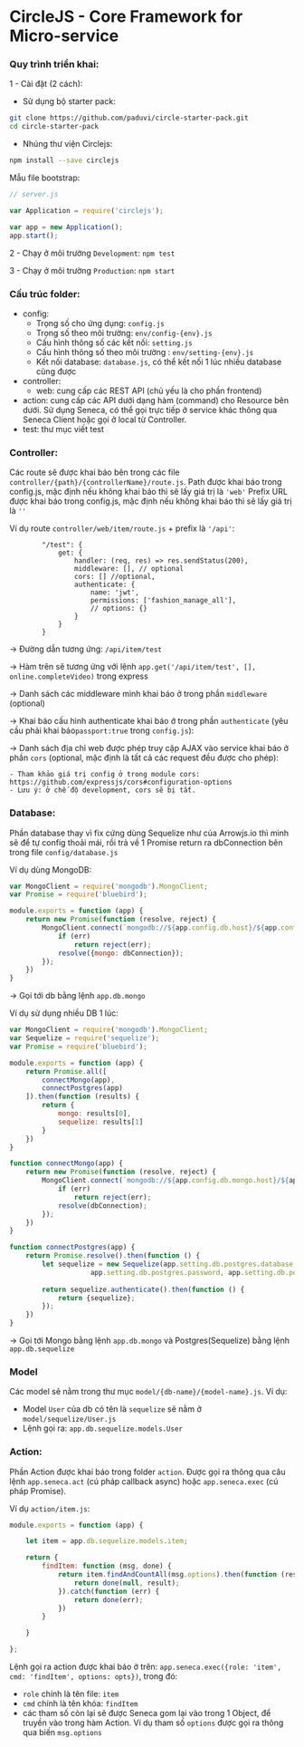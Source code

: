 # CircleJS - Core Framework for Micro-service 

### Quy trình triển khai:
1 - Cài đặt (2 cách):

- Sử dụng bộ starter pack:
```bash
git clone https://github.com/paduvi/circle-starter-pack.git
cd circle-starter-pack
```

- Nhúng thư viện Circlejs:
```bash
npm install --save circlejs
```
Mẫu file bootstrap:
```javascript
// server.js

var Application = require('circlejs');

var app = new Application();
app.start();
```

2 - Chạy ở môi trường `Development`: `npm test`

3 - Chạy ở môi trường `Production`: `npm start`

### Cấu trúc folder:
- config: 
    - Trọng số cho ứng dụng: `config.js`
    - Trọng số theo môi trường: `env/config-{env}.js`
    - Cấu hình thông số các kết nối: `setting.js`
    - Cấu hình thông số theo môi trường : `env/setting-{env}.js`
    - Kết nối database: `database.js`, có thể kết nối 1 lúc nhiều database cũng được
- controller:
    - web: cung cấp các REST API (chủ yếu là cho phần frontend)
- action: cung cấp các API dưới dạng hàm (command) cho Resource bên dưới. Sử dụng Seneca, có thể gọi trực tiếp ở service khác thông qua Seneca Client hoặc gọi ở local từ Controller.
- test: thư mục viết test

### Controller:

Các route sẽ được khai báo bên trong các file `controller/{path}/{controllerName}/route.js`.
Path được khai báo trong config.js, mặc định nếu không khai báo thì sẽ lấy giá trị là `'web'`
Prefix URL được khai báo trong config.js, mặc định nếu không khai báo thì sẽ lấy giá trị là `''`

Ví dụ route `controller/web/item/route.js` + prefix là `'/api'`:

```
        "/test": {
            get: {
                handler: (req, res) => res.sendStatus(200),
                middleware: [], // optional
                cors: [] //optional,
                authenticate: {
                    name: 'jwt',
                    permissions: ['fashion_manage_all'],
                    // options: {}
                }
            }
        }
```

-> Đường dẫn tương ứng: `/api/item/test`

-> Hàm trên sẽ tương ứng với lệnh `app.get('/api/item/test', [], online.completeVideo)` trong express

-> Danh sách các middleware mình khai báo ở trong phần `middleware` (optional)

-> Khai báo cấu hình authenticate khai báo ở trong phần `authenticate` (yêu cầu phải khai báo`passport:true` trong `config.js`):

-> Danh sách địa chỉ web được phép truy cập AJAX vào service khai báo ở phần `cors` (optional, mặc định là tất cả các request đều được cho phép):
    
    - Tham khảo giá trị config ở trong module cors: https://github.com/expressjs/cors#configuration-options
    - Lưu ý: ở chế độ development, cors sẽ bị tắt.


### Database:

Phần database thay vì fix cứng dùng Sequelize như của Arrowjs.io thì mình sẽ để tự config thoải mái, rồi trả về 1 Promise return ra dbConnection bên trong file `config/database.js`

Ví dụ dùng MongoDB:

```javascript
var MongoClient = require('mongodb').MongoClient;
var Promise = require('bluebird');

module.exports = function (app) {
    return new Promise(function (resolve, reject) {
        MongoClient.connect(`mongodb://${app.config.db.host}/${app.config.db.name}`, function (err, dbConnection) {
            if (err)
                return reject(err);
            resolve({mongo: dbConnection});
        });
    })
}
```
-> Gọi tới db bằng lệnh `app.db.mongo`

Ví dụ sử dụng nhiều DB 1 lúc:

```javascript
var MongoClient = require('mongodb').MongoClient;
var Sequelize = require('sequelize');
var Promise = require('bluebird');

module.exports = function (app) {
    return Promise.all([
        connectMongo(app),
        connectPostgres(app)
    ]).then(function (results) {
        return {
            mongo: results[0],
            sequelize: results[1]
        }
    })
}

function connectMongo(app) {
    return new Promise(function (resolve, reject) {
        MongoClient.connect(`mongodb://${app.config.db.mongo.host}/${app.config.db.mongo.name}`, function (err, dbConnection) {
            if (err)
                return reject(err);
            resolve(dbConnection);
        });
    })
}

function connectPostgres(app) {
    return Promise.resolve().then(function () {
        let sequelize = new Sequelize(app.setting.db.postgres.database, app.setting.db.postgres.username,
                    app.setting.db.postgres.password, app.setting.db.postgres);
        
        return sequelize.authenticate().then(function () {
            return {sequelize};
        });
    })
}
```
-> Gọi tới Mongo bằng lệnh `app.db.mongo` và Postgres(Sequelize) bằng lệnh `app.db.sequelize`

### Model
Các model sẽ nằm trong thư mục `model/{db-name}/{model-name}.js`.
Ví dụ: 
- Model `User` của db có tên là `sequelize` sẽ nằm ở `model/sequelize/User.js`
- Lệnh gọi ra: `app.db.sequelize.models.User`

### Action:

Phần Action được khai báo trong folder `action`. Được gọi ra thông qua câu lệnh `app.seneca.act` (cú pháp callback async) hoặc `app.seneca.exec` (cú pháp Promise).

Ví dụ `action/item.js`:

```javascript
module.exports = function (app) {

    let item = app.db.sequelize.models.item;

    return {
        findItem: function (msg, done) {
            return item.findAndCountAll(msg.options).then(function (result) {
                return done(null, result);
            }).catch(function (err) {
                return done(err);
            })
        }

    }

};
```

Lệnh gọi ra action được khai báo ở trên: `app.seneca.exec({role: 'item', cmd: 'findItem', options: opts})`, trong đó:
- `role` chính là tên file: `item`
- `cmd` chính là tên khóa: `findItem`
- các tham số còn lại sẽ được Seneca gom lại vào trong 1 Object, để truyền vào trong hàm Action. Ví dụ tham số `options` được gọi ra thông qua biến `msg.options`
